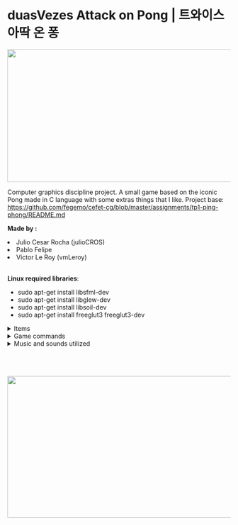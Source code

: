 # duasVezes Attack on Pong | **트와이스 아딱 온 퐁**

<p align="center">
 <img width="900" height="300" src="https://i.ibb.co/nk0SXdd/telaGIT.png">
</p>



Computer graphics discipline project. A small game based on the iconic Pong made in C language with some extras things that I like.
Project base: https://github.com/fegemo/cefet-cg/blob/master/assignments/tp1-ping-phong/README.md

**Made by :**
<li> Julio Cesar Rocha (julioCROS)</li> 
<li>Pablo Felipe </li>
<li>Victor Le Roy (vmLeroy) </li><br/>


**Linux required libraries**: 
- sudo apt-get install libsfml-dev   
- sudo apt-get install libglew-dev          
- sudo apt-get install libsoil-dev         
- sudo apt-get install freeglut3 freeglut3-dev      

<details><summary>Items</summary>
<p>

#### duasVezes attack on Pong is "Pong" game that has some items that bring advantages to both sides or whoever catches them, depending on the item.
**1) TWICE Coin** - A beneficial coin for both players, regardless of who picks it, inspired by the group that gives the item its name, such as in-game music and the practical work 1 of computer graphics, the one who scores a goal while the effect of the item is active, earns 1 extra goal, that is, its as if the goal is being counted **twice** times.

**2) AoT Coin** - acronym for "Attack on Titan", is an item that will cause a wall to appear that prevents the ball from passing through it to the player who catches it, inspired by the great manga and hit anime by Hajime Isayama, Shingeki no Kyojin (Attack On Titan).

**3) Mirro World Coin** - An item that turns both players into mirrors, if the effect of the activated item, the one who did not pick up the item cannot hit the ball of the player who picked up the item, every time there is a collision with the player who did not pick up the item, the ball will not be hit in the direction of the other player, but will be teleported to the other player, it is as if the player who did not pick up the item if it became a "gateway", and the player who took the item became a "exit portal". Inspired by the power of one of the various characters in One Piece (Brulee) in which his power consists of entering mirrors and go out in another dimension (Mirro World), full of mirrors in which she can go in and out anywhere else that there is a mirror.

**4) Reverse Coin** - A very simple item, the ball when colliding with this item will cause its direction to be reversed, returning from where it was hit.

**5) Za Warudo Coin** - An item that causes the ball and the players to be in slow motion while its effect is active, as if there was a "time manipulation" by the item. Inspired by the great manga and successful anime, JoJo no Kimyo na Boken (JoJo's Bizarre Adventure), in which "Za Warudo" is the main power of the antagonist of the third part Dio Brando, making time stop and only he can move and do other things while time is stopped.

</p>
</details>

<details><summary>Game commands</summary>
<p>

The basic movement keys are:

<pre>
z -(Z) Move player 1 up.   | o (O) - Move player 2 up </br>
w -(W) Move player 1 down. | l (L) - Move player 2 down </br>
</pre>

In addition, some "cheats" have been included within the game to facilitate testing the game during the development phase: </br>

<pre>
M (**UPPERCASE**) - Activates autonomous mode, makes the computer "play" against itself; </br>
1 - Turn off item randomness and only item 1 (TWICE Coin) appears; </br>
2 - Turn off random items and only item 2 (AoT Coin) appears; </br>
3 - Turn off random items and only item 3 (Mirro World Coin) appears; </br>
4 - Turn off item randomness and cause only item 4 (Reverse Coin) to appear; </br>
5 - Turn off item randomness and cause only item 5 to appear (Za Warudo Coin); </br>
0 - Turn on item randomness, if it has been turned off, making the next item to appear to be completely random. </br>
</pre>

Other commands: </br>

<pre>
p - Pause the game / Pause menu.  </br>
ESC - Exit the game.  </br>
</pre>

</p>
</details>

<details><summary>Music and sounds utilized</summary>
<p>
  
<pre>
1. [8Bit] TWICE -   Knock Knock                                   : https://www.youtube.com/watch?v=-yXl4icHlw8&t (From 19 seconds) - Background music on the main game screen.
2. TWICE -          Knock Knock (Show Music Core 20170225)        : https://www.youtube.com/watch?v=Vc5Iijq8h9E - Background music triggered in the item "TWICE Coin".
3. TWICE -          Likey                                         : https://www.youtube.com/watch?v=V2hlQkVJZhE (Just the second 13 ~14) - Sound effect in collision with the item "TWICE Coin".
4. [8Bit] TWICE -   Cheer Up                                      : https://www.youtube.com/watch?v=33i9oD8uPwE (From 11 seconds) - Background music on the home screen.
5. TWICE -          Breakthrough (Instrumental)                   : https://www.youtube.com/watch?v=Ef2SCugNPro (From 2 min 36 seconds) - Background music on the credits screen.
6. TWICE -          Fancy                                         : https://www.youtube.com/watch?v=Nm7fS2dmeqg (From 1 min 42 seconds) - Alternative background music from the credits screen (Activated by clicking on the TWICE photo).
7. Linked Horizon - Guren no  yumiya                              : https://www.youtube.com/watch?v=XMXgHfHxKVM&t (Just the second 56 ~57) - Sound effect in collision with the item "AoT Coin".
8. Linked Horizon - Shinzou wo sasageyo                           : https://www.youtube.com/watch?v=CID-sYQNCew (From 42 seconds) - Background music triggered in the item "AoT Coin".
9. Ep. 850 Luffy vs Katakuri - Luffy enters in the mirrors world  : https://www.youtube.com/watch?v=AkXBl_ghcM8&t (Just the seconds 51 ~ 52) - Collision sound with the item "Mirro World Coin".
10.Ep. 850 Luffy vs Katakuri - Luffy enters in the mirrors world  : https://www.youtube.com/watch?v=AkXBl_ghcM8&t (From 1 min 03 seconds up to 01 min 13 seconds) - Background music triggered in the item "Mirro World Coin".
11. Za Warudo                                                     : https://www.youtube.com/watch?v=VtzvlXL9gXk (From 9 seconds up to 14 seconds) - Collision sound with "Za Warudo Coin"
</pre>

</p>
</details>


</br>
</br>
</br>
<p align="center">
 <img width="850" height="320" src="https://i.ibb.co/dBh2GSS/creditos-GIT.png">
</p>



